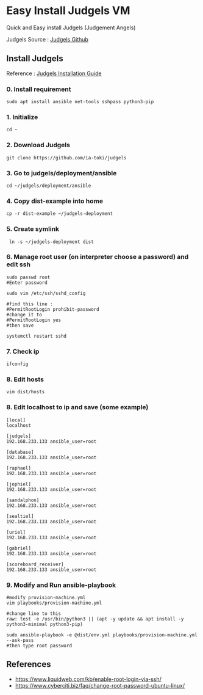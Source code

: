 # Easy Install Judgels VM
Quick and Easy install Judgels (Judgement Angels)

Judgels Source : [Judgels Github](https://github.com/ia-toki/judgels)

## Install Judgels
Reference : [Judgels Installation Guide](https://github.com/ia-toki/judgels/wiki/Installation-Guide:-Deployment)

### 0. Install requirement
```
sudo apt install ansible net-tools sshpass python3-pip
```

### 1. Initialize
```
cd ~
```

### 2. Download Judgels
```
git clone https://github.com/ia-toki/judgels
```

### 3. Go to judgels/deployment/ansible
```
cd ~/judgels/deployment/ansible
```

### 4. Copy dist-example into home
```
cp -r dist-example ~/judgels-deployment
```

### 5. Create symlink
```
 ln -s ~/judgels-deployment dist
```

### 6. Manage root user (on interpreter choose a password) and edit ssh
```
sudo passwd root
#Enter password

sudo vim /etc/ssh/sshd_config

#find this line :
#PermitRootLogin prohibit-password
#change it to
#PermitRootLogin yes
#then save

systemctl restart sshd
```

### 7. Check ip
```
ifconfig
```

### 8. Edit hosts
```
vim dist/hosts
```

### 8. Edit localhost to ip and save (some example)

```
[local]
localhost

[judgels]
192.168.233.133 ansible_user=root

[database]
192.168.233.133 ansible_user=root

[raphael]
192.168.233.133 ansible_user=root

[jophiel]
192.168.233.133 ansible_user=root

[sandalphon]
192.168.233.133 ansible_user=root

[sealtiel]
192.168.233.133 ansible_user=root

[uriel]
192.168.233.133 ansible_user=root

[gabriel]
192.168.233.133 ansible_user=root

[scoreboard_receiver]
192.168.233.133 ansible_user=root
```

### 9. Modify and Run ansible-playbook
```
#modify provision-machine.yml
vim playbooks/provision-machine.yml
```

```
#change line to this
raw: test -e /usr/bin/python3 || (apt -y update && apt install -y python3-minimal python3-pip)
```

```
sudo ansible-playbook -e @dist/env.yml playbooks/provision-machine.yml --ask-pass
#then type root password
```

## References
- https://www.liquidweb.com/kb/enable-root-login-via-ssh/
- https://www.cyberciti.biz/faq/change-root-password-ubuntu-linux/